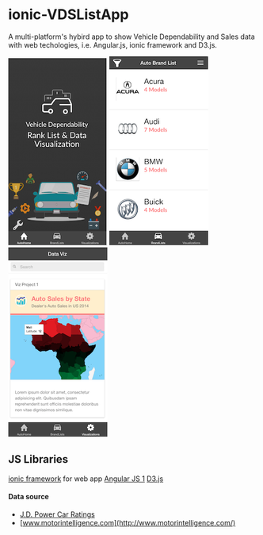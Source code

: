 # ionic-VDSListApp
A multi-platform's hybird app to show Vehicle Dependability and Sales data with web techologies, i.e. Angular.js, ionic framework and D3.js.

![Home Page](https://github.com/Sweetymeow/ionic-VDSListApp/blob/master/design/Home_mini.png)
![List Page](https://github.com/Sweetymeow/ionic-VDSListApp/blob/master/design/List.png)
![Viz Page](https://github.com/Sweetymeow/ionic-VDSListApp/blob/master/design/Viz.png)

## JS Libraries
[ionic framework](http://ionicframework.com/) for web app
[Angular JS 1](https://angularjs.org/)
[D3.js](http://d3js.org/)

#### Data source
- [J.D. Power Car Ratings](http://www.jdpower.com/cars/ratings-and-awards)
- [www.motorintelligence.com](http://www.motorintelligence.com/)
